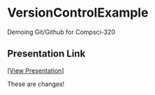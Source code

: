 # VersionControlExample
Demoing Git/Github for Compsci-320

## Presentation Link
[[View Presentation]](http://bit.ly/intro-to-version-control)


These are changes!
